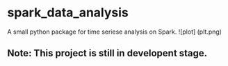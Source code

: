 # spark_data_analysis
A small python package for time seriese analysis on Spark. 
![plot] (plt.png)
## Note: This project is still in developent stage. 

